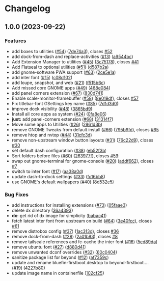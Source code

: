 # Changelog

## 1.0.0 (2023-09-22)


### Features

* add boxes to utilities ([#54](https://github.com/ublue-os/endlish-oesque/issues/54)) ([7de74a3](https://github.com/ublue-os/endlish-oesque/commit/7de74a3237252a17ede825eaa86f268860515c03)), closes [#52](https://github.com/ublue-os/endlish-oesque/issues/52)
* add dock-from-dash and replace-activities ([#13](https://github.com/ublue-os/endlish-oesque/issues/13)) ([a9544bc](https://github.com/ublue-os/endlish-oesque/commit/a9544bc03453a30095237a5056291ba0802b2efe))
* Add Extension Manager to utilities ([#45](https://github.com/ublue-os/endlish-oesque/issues/45)) ([3c75178](https://github.com/ublue-os/endlish-oesque/commit/3c751783eff9de5e4b82e6dd11d470ed7a7c29df)), closes [#41](https://github.com/ublue-os/endlish-oesque/issues/41)
* Add Flatseal to optional utilities ([#51](https://github.com/ublue-os/endlish-oesque/issues/51)) ([d587b2a](https://github.com/ublue-os/endlish-oesque/commit/d587b2a3a4439f85172dc45b0b6fa2375a24a370))
* add gnome-software PWA support ([#63](https://github.com/ublue-os/endlish-oesque/issues/63)) ([2ce5e1a](https://github.com/ublue-os/endlish-oesque/commit/2ce5e1aebeba082fa6e9982b569ddd0c3f857861))
* add inter font ([#15](https://github.com/ublue-os/endlish-oesque/issues/15)) ([c08d102](https://github.com/ublue-os/endlish-oesque/commit/c08d102c6a97d1e2162a60b1d33473e3a687432c))
* add loupe, snapshot, and web ([#21](https://github.com/ublue-os/endlish-oesque/issues/21)) ([f515b6c](https://github.com/ublue-os/endlish-oesque/commit/f515b6cc2b8a95e8b035a45d9ccec124601570f9))
* Add missed core GNOME apps ([#49](https://github.com/ublue-os/endlish-oesque/issues/49)) ([468e084](https://github.com/ublue-os/endlish-oesque/commit/468e0847aec29f6192415a57776c8c62c9a7b794))
* add panel corners extension ([#67](https://github.com/ublue-os/endlish-oesque/issues/67)) ([830d741](https://github.com/ublue-os/endlish-oesque/commit/830d74148a570e436c05ba876f0802e9ead23e88))
* Enable scale-monitor-framebuffer ([#58](https://github.com/ublue-os/endlish-oesque/issues/58)) ([8e019df](https://github.com/ublue-os/endlish-oesque/commit/8e019df0db24a1e1fd235e835b3ebb33f0a07880)), closes [#57](https://github.com/ublue-os/endlish-oesque/issues/57)
* Fix titlebar-font GSettings key name ([#85](https://github.com/ublue-os/endlish-oesque/issues/85)) ([7d1d3d0](https://github.com/ublue-os/endlish-oesque/commit/7d1d3d014b4fbd1f758073352ccc86efc549ea34))
* improve dock visibility ([#48](https://github.com/ublue-os/endlish-oesque/issues/48)) ([3865bd9](https://github.com/ublue-os/endlish-oesque/commit/3865bd9e046a6134e3a761d9c381652e2ab0b94b))
* Install all core apps as system ([#24](https://github.com/ublue-os/endlish-oesque/issues/24)) ([0fa8e06](https://github.com/ublue-os/endlish-oesque/commit/0fa8e06c46051c610ac3fa78a95ddaeec3e47c6b))
* **just:** add panel-corners extension ([#68](https://github.com/ublue-os/endlish-oesque/issues/68)) ([31314f7](https://github.com/ublue-os/endlish-oesque/commit/31314f72ca3bb2e39fdac0b9841e4731cee5ea9b))
* Move some apps to Utilities ([#26](https://github.com/ublue-os/endlish-oesque/issues/26)) ([2861d3b](https://github.com/ublue-os/endlish-oesque/commit/2861d3b68d7984daf45112bc25b704379abd4a47))
* remove GNOME Tweaks from default install ([#66](https://github.com/ublue-os/endlish-oesque/issues/66)) ([795b9fd](https://github.com/ublue-os/endlish-oesque/commit/795b9fd140d9e01ace7e310821d41106500e4954)), closes [#65](https://github.com/ublue-os/endlish-oesque/issues/65)
* remove htop and nvtop ([#44](https://github.com/ublue-os/endlish-oesque/issues/44)) ([31cfc3d](https://github.com/ublue-os/endlish-oesque/commit/31cfc3d6e65602e79f819d26d4369e2338e81c2c))
* remove non-upstream window button layouts ([#31](https://github.com/ublue-os/endlish-oesque/issues/31)) ([76c22d9](https://github.com/ublue-os/endlish-oesque/commit/76c22d9c8e3329912053fff47c2ea6062e9fb0fa)), closes [#30](https://github.com/ublue-os/endlish-oesque/issues/30)
* set default dash configuration ([#38](https://github.com/ublue-os/endlish-oesque/issues/38)) ([eb52f3b](https://github.com/ublue-os/endlish-oesque/commit/eb52f3bb5ab8163c29c81d9a504df843aa2d5921))
* Sort folders before files ([#60](https://github.com/ublue-os/endlish-oesque/issues/60)) ([263977f](https://github.com/ublue-os/endlish-oesque/commit/263977fd28f44871538b9d8f4f6264067d5b273e)), closes [#59](https://github.com/ublue-os/endlish-oesque/issues/59)
* swap out gnome-terminal for gnome-console ([#20](https://github.com/ublue-os/endlish-oesque/issues/20)) ([addf662](https://github.com/ublue-os/endlish-oesque/commit/addf662ff3423d51cd20ffade01ccd1c87a7d0cc)), closes [#7](https://github.com/ublue-os/endlish-oesque/issues/7)
* switch to inter font ([#17](https://github.com/ublue-os/endlish-oesque/issues/17)) ([aa38a0d](https://github.com/ublue-os/endlish-oesque/commit/aa38a0d5cdf15e63e44ad01f9ca747d7be307676))
* update dash-to-dock settings ([#33](https://github.com/ublue-os/endlish-oesque/issues/33)) ([fc16bb8](https://github.com/ublue-os/endlish-oesque/commit/fc16bb825dc266539f2747e11fd9f133513efd8f))
* use GNOME's default wallpapers ([#40](https://github.com/ublue-os/endlish-oesque/issues/40)) ([8d532e5](https://github.com/ublue-os/endlish-oesque/commit/8d532e53132d8df7cc23dd6c8af6fac46f7cc54c))


### Bug Fixes

* add instructions for installing extensions ([#73](https://github.com/ublue-os/endlish-oesque/issues/73)) ([05faae3](https://github.com/ublue-os/endlish-oesque/commit/05faae34de1f0d5a25d652e67e5a606129c03b59))
* delete dx directory ([36a4393](https://github.com/ublue-os/endlish-oesque/commit/36a43935fa5141cdcf56d3b73c08fd4dd9b87908))
* **dx:** get rid of dx image for simplicity ([babac41](https://github.com/ublue-os/endlish-oesque/commit/babac41b4aae9a91f81ddef2ecae2541e9727fbf))
* fetch latest inter font from upstream on build ([#64](https://github.com/ublue-os/endlish-oesque/issues/64)) ([3e40fcc](https://github.com/ublue-os/endlish-oesque/commit/3e40fccbd24d2b83c76b8f619d17e9688913c979)), closes [#61](https://github.com/ublue-os/endlish-oesque/issues/61)
* remove distrobox config ([#37](https://github.com/ublue-os/endlish-oesque/issues/37)) ([1ac313d](https://github.com/ublue-os/endlish-oesque/commit/1ac313d2f27c7fa65dfdfb9d923977e99b296ba7)), closes [#36](https://github.com/ublue-os/endlish-oesque/issues/36)
* remove dock-from-dash ([#28](https://github.com/ublue-os/endlish-oesque/issues/28)) ([2a01b83](https://github.com/ublue-os/endlish-oesque/commit/2a01b834077b88a5ec56de9a55db45078e42900f)), closes [#8](https://github.com/ublue-os/endlish-oesque/issues/8)
* remove tailscale references and fc-cache the inter font ([#16](https://github.com/ublue-os/endlish-oesque/issues/16)) ([5ed89da](https://github.com/ublue-os/endlish-oesque/commit/5ed89dad9c6c9aff310b6bb828a4a3e2c1b98622))
* remove ubuntu font ([#27](https://github.com/ublue-os/endlish-oesque/issues/27)) ([d880d41](https://github.com/ublue-os/endlish-oesque/commit/d880d41113997934b7b4155cff92a4c3b79a255f))
* remove unwanted dconf overrides ([#32](https://github.com/ublue-os/endlish-oesque/issues/32)) ([60c0404](https://github.com/ublue-os/endlish-oesque/commit/60c04049a6ee15282c42c6c7af6a12e63695b433))
* sanitize package list for beyond ([#12](https://github.com/ublue-os/endlish-oesque/issues/12)) ([af7359c](https://github.com/ublue-os/endlish-oesque/commit/af7359cc8626ba70272375a3fa37f03318000978))
* update and rename bluefin-firstboot.desktop to beyond-firstboot.… ([#19](https://github.com/ublue-os/endlish-oesque/issues/19)) ([4227b80](https://github.com/ublue-os/endlish-oesque/commit/4227b802745e20e0b63f9bd358182a50138f2ab8))
* update image name in containerfile ([102cf25](https://github.com/ublue-os/endlish-oesque/commit/102cf258d57f5a20e5351cb717b6d6982f6d630f))
